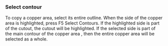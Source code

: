 ### Select contour

To copy a copper area, select its entire outline. When the side of the copper area is highlighted, press F5 Select Contours. If the highlighted side is part of the cutout, the cutout will be highlighted. If the selected side is part of the main contour of the copper area , then the entire copper area will be selected as a whole.
